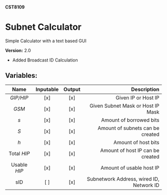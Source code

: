 #### CST8109
# Subnet Calculator
Simple Calculator with a text based GUI

**Version:** 2.0
* Added Broadcast ID Calculation

Variables:
--

| Name | Inputable | Output | Description |
|:---------:|:-----:|:------:|------------:|
| _GIP/HIP_ | [x] | [x] | Given IP or Host IP |
| _GSM_ | [x] | [x] | Given Subnet Mask or Host IP Mask |
| _s_ | [x] | [x] | Amount of borrowed bits |
| _S_ | [x] | [x] | Amount of subnets can be created |
| _h_ | [x] | [x] | Amount of host bits |
| Total _HIP_ | [x] | [x] | Amount of host IP can be created |
| Usable _HIP_ | [x] | [x] | Amount of usable host IP |
| sID | [ ] | [x] | Subnetwork Address, wired ID, Network ID |
